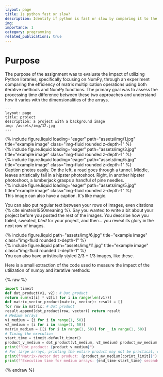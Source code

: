 ```yaml
---
layout: page
title: Is python fast or slow?
description: Identify if python is fast or slow by comparing it to the numpy library.
img: 
importance: 1
category: programming
related_publications: true
---
```

<H1>Purpose</H1>

The purpose of the assignment was to evaluate the impact of utilizing Python libraries, specifically focusing on NumPy, through an experiment comparing the efficiency of matrix multiplication operations using both iterative methods and NumPy functions. The primary goal was to assess the processing time difference between these two approaches and understand how it varies with the dimensionalities of the arrays.



    ---
    layout: page
    title: project
    description: a project with a background image
    img: /assets/img/12.jpg
    ---

<div class="row">
    <div class="col-sm mt-3 mt-md-0">
        {% include figure.liquid loading="eager" path="assets/img/1.jpg" title="example image" class="img-fluid rounded z-depth-1" %}
    </div>
    <div class="col-sm mt-3 mt-md-0">
        {% include figure.liquid loading="eager" path="assets/img/3.jpg" title="example image" class="img-fluid rounded z-depth-1" %}
    </div>
    <div class="col-sm mt-3 mt-md-0">
        {% include figure.liquid loading="eager" path="assets/img/5.jpg" title="example image" class="img-fluid rounded z-depth-1" %}
    </div>
</div>
<div class="caption">
    Caption photos easily. On the left, a road goes through a tunnel. Middle, leaves artistically fall in a hipster photoshoot. Right, in another hipster photoshoot, a lumberjack grasps a handful of pine needles.
</div>
<div class="row">
    <div class="col-sm mt-3 mt-md-0">
        {% include figure.liquid loading="eager" path="assets/img/5.jpg" title="example image" class="img-fluid rounded z-depth-1" %}
    </div>
</div>
<div class="caption">
    This image can also have a caption. It's like magic.
</div>

You can also put regular text between your rows of images, even citations {% cite einstein1950meaning %}.
Say you wanted to write a bit about your project before you posted the rest of the images.
You describe how you toiled, sweated, _bled_ for your project, and then... you reveal its glory in the next row of images.

<div class="row justify-content-sm-center">
    <div class="col-sm-8 mt-3 mt-md-0">
        {% include figure.liquid path="assets/img/6.jpg" title="example image" class="img-fluid rounded z-depth-1" %}
    </div>
    <div class="col-sm-4 mt-3 mt-md-0">
        {% include figure.liquid path="assets/img/11.jpg" title="example image" class="img-fluid rounded z-depth-1" %}
    </div>
</div>
<div class="caption">
    You can also have artistically styled 2/3 + 1/3 images, like these.
</div>

Here is a small extraction of the code used to measure the impact of the utilization of numpy and iterative methods:

{% raw %}

```python
import timeit
def dot_product(v1, v2): # Dot product
return sum(v1[i] * v2[i] for i in range(len(v1)))
def matrix_vector_product(matrix, vector): result = []
for row in matrix: # Dot product
result.append(dot_product(row, vector)) return result
# Medium arrays
v1_medium = [i for i in range(1, 50)]
v2_medium = [i for i in range(1, 50)]
matrix_medium = [[i for i in range(1, 50)] for _ in range(1, 50)]
# Timing the execution
start_time = timeit.default_timer()
product_v_medium = dot_product(v1_medium, v2_medium) product_mv_medium = matrix_vector_product(matrix_medium, v1_medium) end_time = timeit.default_timer()
print(f"Dot product: {product_v_medium}")
# For large arrays, printing the entire product may not be practical, so we'll limit the output print_limit = min(len(product_mv_medium), 5)
print(f"Matrix-Vector dot product: {product_mv_medium[:print_limit]}")
print(f"Execution time for medium arrays: {end_time-start_time} seconds")
```

{% endraw %}
